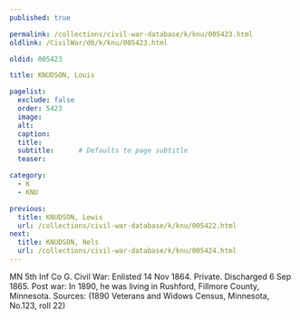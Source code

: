 ```yaml
---
published: true

permalink: /collections/civil-war-database/k/knu/005423.html
oldlink: /CivilWar/db/k/knu/005423.html

oldid: 005423

title: KNUDSON, Louis

pagelist:
  exclude: false
  order: 5423
  image: 
  alt:
  caption:
  title:
  subtitle:      # Defaults to page subtitle
  teaser:

category: 
  - K 
  - KNU

previous:
  title: KNUDSON, Lewis
  url: /collections/civil-war-database/k/knu/005422.html  
next:
  title: KNUDSON, Nels
  url: /collections/civil-war-database/k/knu/005424.html   
---
```

MN 5th Inf Co G. Civil War: Enlisted 14 Nov 1864. Private. Discharged 6 Sep 1865. Post war: In 1890, he was living in Rushford, Fillmore County, Minnesota. Sources: (1890 Veterans and Widows Census, Minnesota, No.123, roll 22)